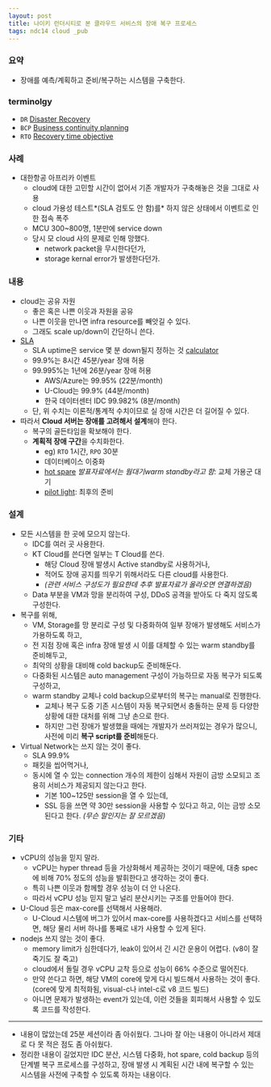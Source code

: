 ```yaml
---
layout: post
title: 나이키 런더시티로 본 클라우드 서비스의 장애 복구 프로세스
tags: ndc14 cloud _pub
---
```


### 요약 ###

* 장애를 예측/계획하고 준비/복구하는 시스템을 구축한다.

### terminolgy ##

* `DR` [Disaster Recovery](http://en.wikipedia.org/wiki/Disaster_recovery)
* `BCP` [Business continuity planning](http://en.wikipedia.org/wiki/Business_continuity_planning)
* `RTO` [Recovery time objective](http://en.wikipedia.org/wiki/Recovery_time_objective)

### 사례 ###

* 대한항공 아프리카 이벤트
	* cloud에 대한 고민할 시간이 없어서 기존 개발자가 구축해놓은 것을 그대로 사용
	* cloud 가용성 테스트*(SLA 검토도 안 함)를* 하지 않은 상태에서 이벤트로 인한 접속 폭주
	* MCU 300~800명, 1분만에 service down
	* 당시 모 cloud 사의 문제로 인해 망했다.
		* network packet을 무시한다던가,
		* storage kernal error가 발생한다던가.

### 내용 ###
* cloud는 공유 자원
	* 좋은 혹은 나쁜 이웃과 자원을 공유
	* 나쁜 이웃을 만나면 infra resource를 빼앗길 수 있다.
	* 그래도 scale up/down이 간단하니 쓴다.
* [SLA](http://en.wikipedia.org/wiki/Service-level_agreement)
	* SLA uptime은 service 몇 분 down될지 정하는 것 [calculator](http://uptime.is/)
	* 99.9%는 8시간 45분/year 장애 허용
	* 99.995%는 1년에 26분/year 장애 허용
		* AWS/Azure는 99.95% (22분/month)
		* U-Cloud는 99.9% (44분/month)
		* 한국 데이터센터 IDC 99.982% (8분/month)
	* 단, 위 수치는 이론적/통계적 수치이므로 실 장애 시간은 더 길어질 수 있다.
* 따라서 **Cloud 서버는 장애를 고려해서 설계**해야 한다.
	* 복구의 골든타임을 확보해야 한다.
	* **계획적 장애 구간**을 수치화한다.
		* eg) `RTO` 1시간, `RPO` 30분
		* 데이터베이스 이중화
		* [hot spare](http://en.wikipedia.org/wiki/Hot_spare) *발표자료에서는 웜대기warm standby라고 함*: 교체 가용군 대기
		* [pilot light](https://aws.amazon.com/disaster-recovery/): 최후의 준비

### 설계 ###
* 모든 시스템을 한 곳에 모으지 않는다.
	* IDC를 여러 곳 사용한다.
	* KT Cloud를 쓴다면 일부는 T Cloud를 쓴다.
		* 해당 Cloud 장애 발생시 Active standby로 사용하거나,
		* 적어도 장애 공지를 띄우기 위해서라도 다른 cloud를 사용한다.
		* *(관련 서비스 구성도가 필요한데 추후 발표자료가 올라오면 연결하겠음)*
	* Data 부분을 VM과 망을 분리하여 구성, DDoS 공격을 받아도 다 죽지 않도록 구성한다.
* 복구를 위해,
	* VM, Storage를 망 분리로 구성 및 다중화하여 일부 장애가 발생해도 서비스가 가용하도록 하고,
	* 전 지점 장애 혹은 infra 장애 발생 시 이를 대체할 수 있는 warm standby를 준비해두고,
	* 최악의 상황을 대비해 cold backup도 준비해둔다.
	* 다중화된 시스템은 auto management 구성이 가능하므로 자동 복구가 되도록 구성하고,
	* warm standby 교체나 cold backup으로부터의 복구는 manual로 진행한다.
		* 교체나 복구 도중 기존 시스템이 자동 복구되면서 충돌하는 문제 등 다양한 상황에 대한 대처를 위해 그냥 손으로 한다.
		* 하지만 그런 장애가 발생했을 때에는 개발자가 쓰러져있는 경우가 많으니, 사전에 미리 **복구 script를 준비**해둔다.
* Virtual Network는 쓰지 않는 것이 좋다.
	* SLA 99.9%
	* 패킷을 씹어먹거나,
	* 동시에 열 수 있는 connection 개수의 제한이 심해서 자원이 금방 소모되고 조용히 서비스가 제공되지 않는다고 한다.
		* 기본 100~125만 session을 열 수 있는데,
		* SSL 등을 쓰면 약 30만 session을 사용할 수 있다고 하고, 이는 금방 소모된다고 한다. *(무슨 말인지는 잘 모르겠음)*

### 기타 ###

* vCPU의 성능을 믿지 말라.
	* vCPU는 hyper thread 등을 가상화해서 제공하는 것이기 때문에, 대충 spec에 비해 70% 정도의 성능을 발휘한다고 생각하는 것이 좋다.
	* 특히 나쁜 이웃과 함께할 경우 성능이 더 안 나온다.
	* 따라서 vCPU 성능 믿지 말고 널리 분산시키는 구조를 만들어야 한다.
* U-Cloud 등은 max-core를 선택해서 사용해라.
	* U-Cloud 시스템에 버그가 있어서 max-core를 사용하겠다고 서비스를 선택하면, 해당 물리 서버 하나를 통째로 내가 사용할 수 있게 된다.
* nodejs 쓰지 않는 것이 좋다.
	* memory limit가 심한데다가, leak이 있어서 긴 시간 운용이 어렵다. (v8이 잘 죽기도 잘 죽고)
	* cloud에서 돌릴 경우 vCPU 교착 등으로 성능이 66% 수준으로 떨어진다.
	* 만약 쓴다고 하면, 해당 VM의 core에 맞게 다시 빌드해서 사용하는 것이 좋다. (core에 맞게 최적화됨, visual-c나 intel-c로 v8 코드 빌드)
	* 아니면 문제가 발생하는 event가 있는데, 이런 것들을 회피해서 사용할 수 있도록 코드를 작성한다.

----------

* 내용이 많았는데 25분 세션이라 좀 아쉬웠다. 그나마 잘 아는 내용이 아니라서 제대로 다 못 적은 점도 좀 아쉬웠다.
* 정리한 내용이 길었지만 IDC 분산, 시스템 다중화, hot spare, cold backup 등의 단계별 복구 프로세스를 구성하고, 장애 발생 시 계획된 시간 내에 복구할 수 있는 시스템을 사전에 구축할 수 있도록 하자는 내용이다.
